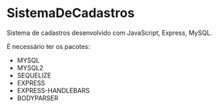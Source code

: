 # SistemaDeCadastros
Sistema de cadastros desenvolvido com JavaScript, Express, MySQL.

É necessário ter os pacotes:
- MYSQL
- MYSQL2
- SEQUELIZE
- EXPRESS
- EXPRESS-HANDLEBARS
- BODYPARSER
